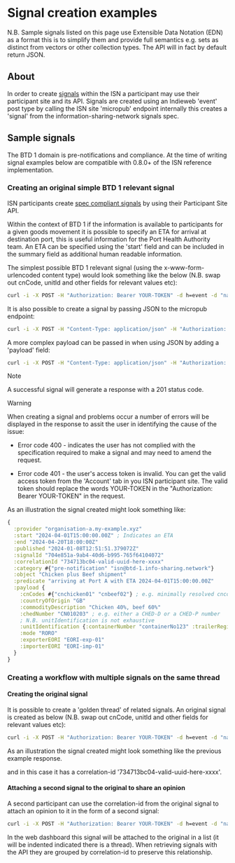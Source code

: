 # Signal creation examples

N.B. Sample signals listed on this page use Extensible Data Notation (EDN) as a format this is to simplify them and provide full semantics e.g. sets as distinct from vectors or other collection types. The API will in fact by default return JSON.

## About

In order to create [signals](https://github.com/information-sharing-networks/signals) within the ISN a participant may use their participant site and its API.
Signals are created using an Indieweb 'event' post type by calling the ISN site 'micropub' endpoint internally this creates a 'signal' from the information-sharing-network signals spec.

## Sample signals
The BTD 1 domain is pre-notifications and compliance.
At the time of writing signal examples below are compatible with 0.8.0+ of the ISN reference implementation.

### Creating an original simple BTD 1 relevant signal

ISN participants create [spec compliant signals](https://github.com/information-sharing-networks/signals) by using their Participant Site API.

Within the context of BTD 1 if the information is available to participants for a given goods movement it is possible to specify an ETA for arrival at destination port, this is useful information for the Port Health Authority team. An ETA can be specified using the 'start' field and can be included in the summary field as additional human readable information.

The simplest possible BTD 1 relevant signal (using the x-www-form-urlencoded content type) would look something like the below (N.B. swap out cnCode, unitId and other fields for relevant values etc):

```bash
curl -i -X POST -H "Authorization: Bearer YOUR-TOKEN" -d h=event -d "name=brazil nuts" -d start="2024-03-25T15:00:00.00Z" -d "summary=moving to PortA with ETA 2024-03-25T15:00:00.00Z" -d category=pre-notification -d category=isn@btd-1.info-sharing.network -d "description=cnCode=cnNuts^countryOfOrigin=GB^mode=RORO" https://your-site.my-example.xyz/micropub
```

It is also possible to create a signal by passing JSON to the micropub endpoint:

```bash
curl -i -X POST -H "Content-Type: application/json" -H "Authorization: Bearer YOUR-TOKEN" -d '{"h": "event", "name": "brazil nuts", "start": "2024-03-25T15:00:00.00Z" "summary": "moving to PortA with ETA 2024-03-25T15:00:00.00Z", "category": ["pre-notification", "isn@btd-1.info-sharing.network"], "description": "cnCode=cnNuts^countryOfOrigin=GB^mode=RORO"}' https://your-site.my-example.xyz/micropub
```

A more complex payload can be passed in when using JSON by adding a 'payload' field:

```bash
curl -i -X POST -H "Content-Type: application/json" -H "Authorization: Bearer YOUR-TOKEN" -d '{"h": "event", "name": "chicken and beef", "start": "2024-03-25T15:00:00.00Z", "summary": "moving to PortA with ETA 2024-03-25T15:00:00.00Z", "category": ["pre-notification", "isn@btd-1.info-sharing.network"], "payload": {"cnCodes": ["cnchicken123", "cnbeef123"], "commodityDescription": "Chicken 40%, beef 60%", "countryOfOrigin": "GB", "chedNumbers": ["CN010203"], "unitIdentification": {"ContainerNumber": "containerNo123"}, "mode": "RORO", "exporterEORI": "eori-exp-01", "importerEORI": "eori-imp-01"}}' https://your-site.my-example.xyz/micropub
```

> [!NOTE]
>A successful signal will generate a response with a 201 status code.

> [!WARNING]
>When creating a signal and problems occur a number of errors will be displayed in the response to assit the user in identifying the cause of the issue:

- Error code 400 - indicates the user has not complied with the specification required to make a signal and may need to amend the request.

- Error code 401 - the user's access token is invalid. You can get the valid access token from the 'Account' tab in you ISN participant site. The valid token should replace the words YOUR-TOKEN in the "Authorization: Bearer YOUR-TOKEN" in the request.


As an illustration the signal created might look something like:

```clojure
{
  :provider "organisation-a.my-example.xyz"
  :start "2024-04-01T15:00:00.00Z" ; Indicates an ETA
  :end "2024-04-20T18:00:00Z"
  :published "2024-01-08T12:51:51.379072Z"
  :signalId "704e851a-9ab4-40d6-b995-765f64104072"
  :correlationId "734713bc04-valid-uuid-here-xxxx"
  :category #{"pre-notification" "isn@btd-1.info-sharing.network"}
  :object "Chicken plus Beef shipment"
  :predicate "arriving at Port A with ETA 2024-04-01T15:00:00.00Z"
  :payload {
    :cnCodes #{"cnchicken01" "cnbeef02"} ; e.g. minimally resolved cncodes will be four characters/digits long (may be longer or more resolved)
    :countryOfOrigin "GB"
    :commodityDescription "Chicken 40%, beef 60%"
    :chedNumber "CN010203" ; e.g. either a CHED-D or a CHED-P number
    ; N.B. unitIdentification is not exhaustive
    :unitIdentification {:containerNumber "containerNo123" :trailerRegistrationNumber "trailerRegNo123"}
    :mode "RORO"
    :exporterEORI "EORI-exp-01"
    :importerEORI "EORI-imp-01"
  }
}
```

### Creating a workflow with multiple signals on the same thread

#### Creating the original signal

It is possible to create a 'golden thread' of related signals. An original signal is created as below (N.B. swap out cnCode, unitId and other fields for relevant values etc):

```bash
curl -i -X POST -H "Authorization: Bearer YOUR-TOKEN" -d h=event -d "name=brazil nuts" -d "summary=moving to PortA" -d category=pre-notification -d category=isn@btd-1.info-sharing.network -d "description=cnCode=cnNuts^countryOfOrigin=GB^unitId=134149^unitType=container^mode=RORO" https://your-site.my-example.xyz/micropub
```

As an illustration the signal created might look something like the previous example response.

and in this case it has a correlation-id '734713bc04-valid-uuid-here-xxxx'.

#### Attaching a second signal to the original to share an opinion

A second participant can use the correlation-id from the original signal to attach an opinion to it in the form of a second signal:

```bash
curl -i -X POST -H "Authorization: Bearer YOUR-TOKEN" -d h=event -d "name=nuts and bolts" -d "summary=reclassified as nuts and bolts" -d category=pre-notification -d category=isn@btd-1.info-sharing.network -d "description=correlation-id=734713bc04-valid-uuid-here-xxxx^cnCode=cnNutsBolts^countryOfOrigin=GB^unitId=134149^unitType=container^mode=RORO" https://your-site.my-example.xyz/micropub
```
In the web dashboard this signal will be attached to the original in a list (it will be indented indicated there is a thread). When retrieving signals with the API they are grouped by correlation-id to preserve this relationship.
